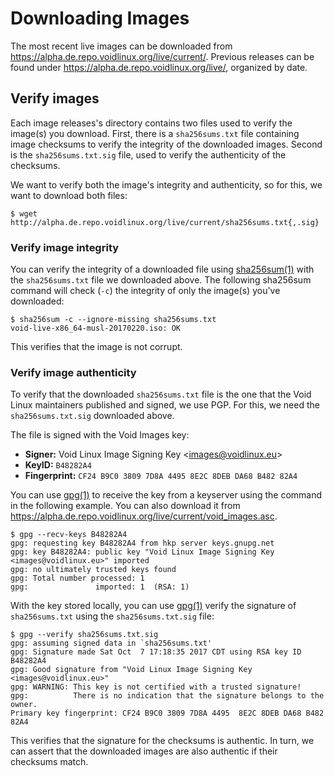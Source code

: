 # Downloading Images

The most recent live images can be downloaded from
<https://alpha.de.repo.voidlinux.org/live/current/>. Previous releases can be
found under <https://alpha.de.repo.voidlinux.org/live/>, organized by date.

## Verify images

Each image releases's directory contains two files used to verify the image(s)
you download. First, there is a `sha256sums.txt` file containing image checksums
to verify the integrity of the downloaded images. Second is the
`sha256sums.txt.sig` file, used to verify the authenticity of the checksums.

We want to verify both the image's integrity and authenticity, so for this, we
want to download both files:

```
$ wget http://alpha.de.repo.voidlinux.org/live/current/sha256sums.txt{,.sig}
```

### Verify image integrity

You can verify the integrity of a downloaded file using
[sha256sum(1)](https://man.voidlinux.org/sha256sum.1) with the `sha256sums.txt`
file we downloaded above. The following sha256sum command will check (`-c`) the
integrity of only the image(s) you've downloaded:

```
$ sha256sum -c --ignore-missing sha256sums.txt
void-live-x86_64-musl-20170220.iso: OK
```

This verifies that the image is not corrupt.

### Verify image authenticity

To verify that the downloaded `sha256sums.txt` file is the one that the Void
Linux maintainers published and signed, we use PGP. For this, we need the
`sha256sums.txt.sig` downloaded above.

The file is signed with the Void Images key:

- **Signer:** Void Linux Image Signing Key
   <[images@voidlinux.eu](mailto:images@voidlinux.eu)>
- **KeyID:** `B48282A4`
- **Fingerprint:** `CF24 B9C0 3809 7D8A 4495 8E2C 8DEB DA68 B482 82A4`

You can use [gpg(1)](https://man.voidlinux.org/gpg.1) to receive the key from a
keyserver using the command in the following example. You can also download it
from <https://alpha.de.repo.voidlinux.org/live/current/void_images.asc>.

```
$ gpg --recv-keys B48282A4
gpg: requesting key B48282A4 from hkp server keys.gnupg.net
gpg: key B48282A4: public key "Void Linux Image Signing Key <images@voidlinux.eu>" imported
gpg: no ultimately trusted keys found
gpg: Total number processed: 1
gpg:               imported: 1  (RSA: 1)
```

With the key stored locally, you can use
[gpg(1)](https://man.voidlinux.org/gpg.1) verify the signature of
`sha256sums.txt` using the `sha256sums.txt.sig` file:

```
$ gpg --verify sha256sums.txt.sig 
gpg: assuming signed data in `sha256sums.txt'
gpg: Signature made Sat Oct  7 17:18:35 2017 CDT using RSA key ID B48282A4
gpg: Good signature from "Void Linux Image Signing Key <images@voidlinux.eu>"
gpg: WARNING: This key is not certified with a trusted signature!
gpg:          There is no indication that the signature belongs to the owner.
Primary key fingerprint: CF24 B9C0 3809 7D8A 4495  8E2C 8DEB DA68 B482 82A4
```

This verifies that the signature for the checksums is authentic. In turn, we can
assert that the downloaded images are also authentic if their checksums match.
